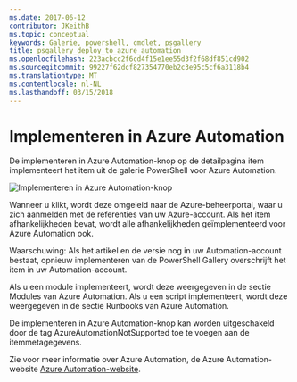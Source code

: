 ```yaml
---
ms.date: 2017-06-12
contributor: JKeithB
ms.topic: conceptual
keywords: Galerie, powershell, cmdlet, psgallery
title: psgallery_deploy_to_azure_automation
ms.openlocfilehash: 223acbcc2f6cd4f15e1ee55d3f2f68df851cd902
ms.sourcegitcommit: 99227f62dcf827354770eb2c3e95c5cf6a3118b4
ms.translationtype: MT
ms.contentlocale: nl-NL
ms.lasthandoff: 03/15/2018
---
```

<a name="deploy-to-azure-automation"></a>Implementeren in Azure Automation
===========================

De implementeren in Azure Automation-knop op de detailpagina item implementeert het item uit de galerie PowerShell voor Azure Automation.

![Implementeren in Azure Automation-knop](Images/DeployToAzureAutomationButton.png)

Wanneer u klikt, wordt deze omgeleid naar de Azure-beheerportal, waar u zich aanmelden met de referenties van uw Azure-account.
Als het item afhankelijkheden bevat, wordt alle afhankelijkheden geïmplementeerd voor Azure Automation ook.

Waarschuwing: Als het artikel en de versie nog in uw Automation-account bestaat, opnieuw implementeren van de PowerShell Gallery overschrijft het item in uw Automation-account.

Als u een module implementeert, wordt deze weergegeven in de sectie Modules van Azure Automation.  Als u een script implementeert, wordt deze weergegeven in de sectie Runbooks van Azure Automation.

De implementeren in Azure Automation-knop kan worden uitgeschakeld door de tag AzureAutomationNotSupported toe te voegen aan de itemmetagegevens.

Zie voor meer informatie over Azure Automation, de Azure Automation-website [Azure Automation-website](http://azure.microsoft.com/services/automation/).

